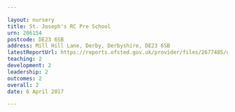 ```yaml
---

layout: nursery
title: St. Joseph's RC Pre School
urn: 206154
postcode: DE23 6SB
address: Mill Hill Lane, Derby, Derbyshire, DE23 6SB
latestReportUrl: https://reports.ofsted.gov.uk/provider/files/2677485/urn/206154.pdf
teaching: 2
development: 2
leadership: 2
outcomes: 2
overall: 2
date: 6 April 2017

---
```

